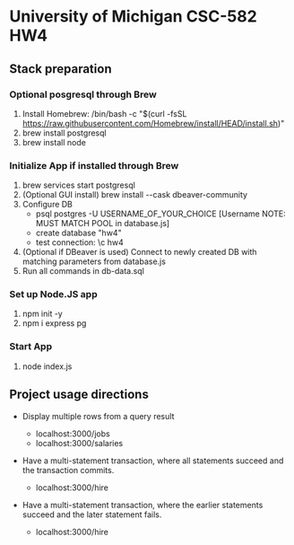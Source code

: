 # University of Michigan CSC-582 HW4

## Stack preparation

### Optional posgresql through Brew
1. Install Homebrew: /bin/bash -c "$(curl -fsSL https://raw.githubusercontent.com/Homebrew/install/HEAD/install.sh)"
2. brew install postgresql
3. brew install node

### Initialize App if installed through Brew
1. brew services start postgresql
2. (Optional GUI install) brew install --cask dbeaver-community
3. Configure DB
    - psql postgres -U USERNAME_OF_YOUR_CHOICE [Username NOTE: MUST MATCH POOL in database.js]
    - create database "hw4"
    - test connection: \c hw4
4. (Optional if DBeaver is used) Connect to newly created DB with matching parameters from database.js
5. Run all commands in db-data.sql

### Set up Node.JS app
1. npm init -y
2. npm i express pg

### Start App
1. node index.js

## Project usage directions

- Display multiple rows from a query result
    - localhost:3000/jobs
    - localhost:3000/salaries

- Have a multi-statement transaction, where all statements succeed and the transaction commits.
    - localhost:3000/hire

- Have a multi-statement transaction, where the earlier statements succeed and the later statement fails. 
    - localhost:3000/hire
